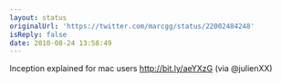 ```yaml
---
layout: status
originalUrl: 'https://twitter.com/marcgg/status/22002484248'
isReply: false
date: 2010-08-24 13:58:49
---
```


Inception explained for mac users http://bit.ly/aeYXzG (via @julienXX)
